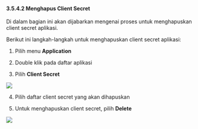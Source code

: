 #### **3.5.4.2 Menghapus Client Secret**

Di dalam bagian ini akan dijabarkan mengenai proses untuk menghapuskan client secret aplikasi.

Berikut ini langkah-langkah untuk menghapuskan client secret aplikasi:

1. Pilih menu **Application**

2. Double klik pada daftar aplikasi

3. Pilih **Client Secret**

![](media/361364d694e43b33642acc6fec7dec4c.png)

4. Pilih daftar client secret yang akan dihapuskan

5. Untuk menghapuskan client secret, pilih **Delete**

![](media/f60a3d3b3797322ec9898153e6fb6542.png)